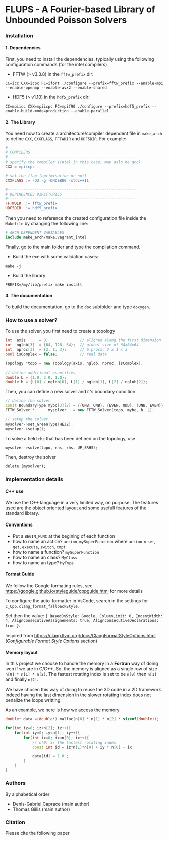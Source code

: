 # FLUPS - A Fourier-based Library of Unbounded Poisson Solvers

### Installation
#### 1. Dependencies
First, you need to install the dependencies, typically using the following configuration commands (for the intel compilers)
- FFTW (> v3.3.8) in the `fftw_prefix` dir:
```shell
CC=icc CXX=icpc FC=ifort ./configure --prefix=fftw_prefix --enable-mpi --enable-openmp --enable-avx2 --enable-shared
```
- HDF5 (> v1.10) in the `hdf5_prefix` dir:
```shell
CC=mpiicc CXX=mpiicpc FC=mpif90 ./configure --prefix=hdf5_prefix --enable-build-mode=production --enable-parallel
```

#### 2. The Library
You need now to create a architecture/compiler dependent file in `make_arch` to define `CXX`, `CXXFLAGS`, `FFTWDIR` and `HDF5DIR`.
For example:
```makefile
#---------------------------------------------------------
# COMPILERS
#---------------------------------------------------------
# specify the compiler (intel in this case, may aslo be gcc)
CXX = mpiicpc

# set the flag (optimisation or not)
CXXFLAGS := -O3 -g -DNDEBUG -stdc++11

#---------------------------------------------------------
# DEPENDENCES DIRECTORIES
#---------------------------------------------------------
FFTWDIR  := fftw_prefix
HDF5DIR  := hdf5_prefix
```
Then you need to reference the created configuration file inside the `Makefile` by changing the following line:
```makefile
# ARCH DEPENDENT VARIABLES
include make_arch/make.vagrant_intel
```

Finally, go to the main folder and type the compilation command.
- Build the exe with some validation cases:
```shell
make -j
```
- Build the library
```shell
PREFIX=/my/lib/prefix make install
```

#### 3. The documentation
To build the documentation, go to the `doc` subfolder and type `doxygen`.


### How to use a solver?

To use the solver, you first need to create a topology
```cpp
int  axis      = 0;              // aligned along the first dimension
int  nglob[3]  = {64, 128, 64};  // global size of 64x64x64
int  nproc[3]  = {2, 1, 3};      // 6 procs; 2 x 1 x 3
bool isComplex = false;          // real data

Topology *topo = new Topology(axis, nglob, nproc, isComplex);

// define additional quantities
double L = {1.0, 2.0, 1.0};
double h = {L[0] / nglob[0], L[1] / nglob[1], L[2] / nglob[2]};
```

Then, you can define a new solver and it's boundary condition
```cpp
// define the solver
const BoundaryType mybc[3][2] = {{UNB, UNB}, {EVEN, ODD}, {UNB, EVEN}};  // BC in X,Y,Z
FFTW_Solver *      mysolver   = new FFTW_Solver(topo, mybc, h, L);

// setup the solver
mysolver->set_GreenType(HEJ2);
mysolver->setup();
```

To solve a field `rhs` that has been defined on the topology, use
```cpp
mysolver->solve(topo, rhs, rhs, UP_SRHS);
```

Then, destroy the solver
```
delete (mysolver);
```

### Implementation details
#### C++ use
We use the C++ language in a very limited way, on purpose.
The features used are the object oriented layout and some usefull features of the standard library.

#### Conventions

- Put a ```BEGIN_FUNC``` at the begining of each function
- how to name an action? ```action_mySuperFunction``` where ```action``` = ```set```, ```get```, ```execute```, ```switch```, ```cmpt```
- how to name a function? ```mySuperFunction```
- how to name an class? ```MyClass```
- how to name an type? ```MyType```

#### Format Guide
We follow the Google formating rules, see https://google.github.io/styleguide/cppguide.html for more details

To configure the auto-formatter in VsCode, search in the settings for `C_Cpp.clang_format_fallbackStyle`.

Set then the value:
```{ BasedOnStyle: Google, ColumnLimit: 0, IndentWidth: 4, AlignConsecutiveAssignements: true, AlignConsecutiveDeclarations: true }```.

Inspired from https://clang.llvm.org/docs/ClangFormatStyleOptions.html (*Configurable Format Style Options* section)

#### Memory layout
In this project we choose to handle the memory in a **Fortran** way of doing iven if we are in C/C++.
So, the memory is aligned as a single row of size `n[0] * n[1] * n[2]`.
The fastest rotating index is set to be `n[0]` then `n[1]` and finally `n[2]`.

We have chosen this way of doing to reuse the 3D code in a 2D framework.
Indeed having the last dimension in the slower rotating index does not penalize the loops writting.

As an example, we here is how we access the memory

```cpp
double* data =(double*) malloc(n[0] * n[1] * n[2] * sizeof(double));

for(int iz=0; iz<n[2]; iz++){
    for(int iy=0; iy<n[1]; iy++){
        for(int ix=0; ix<n[0]; ix++){
            // n[0] is the fastest rotating index
            const int id = iz*n[1]*n[0] + iy * n[0] + ix;

            data[id] = 1.0 ;
        }
    }
}
```

### Authors
By alphabetical order
- Denis-Gabriel Caprace (main author)
- Thomas Gillis (main author)


### Citation
Please cite the following paper